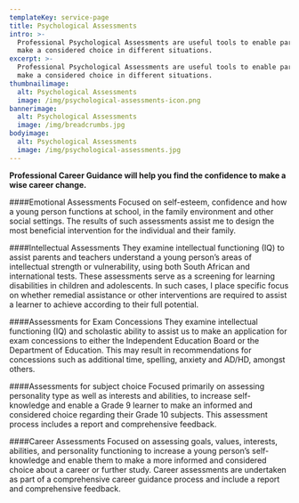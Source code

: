 ```yaml
---
templateKey: service-page
title: Psychological Assessments
intro: >-
  Professional Psychological Assessments are useful tools to enable parents to
  make a considered choice in different situations.
excerpt: >-
  Professional Psychological Assessments are useful tools to enable parents to
  make a considered choice in different situations.
thumbnailimage:
  alt: Psychological Assessments
  image: /img/psychological-assessments-icon.png
bannerimage:
  alt: Psychological Assessments
  image: /img/breadcrumbs.jpg
bodyimage:
  alt: Psychological Assessments
  image: /img/psychological-assessments.jpg
---
```


**Professional Career Guidance will help you find the confidence to make a wise career change.**

####Emotional Assessments
Focused on self-esteem, confidence and how a young person functions at school, in the family environment and other social settings. The results of such assessments assist me to design the most beneficial intervention for the individual and their family.

####Intellectual Assessments
They examine intellectual functioning (IQ) to assist parents and teachers understand a young person’s areas of intellectual strength or vulnerability, using both South African and international tests. These assessments serve as a screening for learning disabilities in children and adolescents. In such cases, I place specific focus on whether remedial assistance or other interventions are required to assist a learner to achieve according to their full potential.

####Assessments for Exam Concessions
They examine intellectual functioning (IQ) and scholastic ability to assist us to make an application for exam concessions to either the Independent Education Board or the Department of Education. This may result in recommendations for concessions such as additional time, spelling, anxiety and AD/HD, amongst others.

####Assessments for subject choice
Focused primarily on assessing personality type as well as interests and abilities, to increase self-knowledge and enable a Grade 9 learner to make an informed and considered choice regarding their Grade 10 subjects. This assessment process includes a report and comprehensive feedback.

####Career Assessments
Focused on assessing goals, values, interests, abilities, and personality functioning to increase a young person’s self-knowledge and enable them to make a more informed and considered choice about a career or further study. Career assessments are undertaken as part of a comprehensive career guidance process and include a report and comprehensive feedback.

